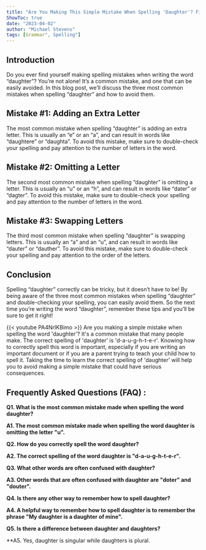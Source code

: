 ```yaml
---
title: "Are You Making This Simple Mistake When Spelling 'Daughter'? Find Out Now!"
ShowToc: true 
date: "2023-04-02"
author: "Michael Stevens" 
tags: [Grammar", Spelling"]
---
```

## Introduction

Do you ever find yourself making spelling mistakes when writing the word “daughter”? You’re not alone! It’s a common mistake, and one that can be easily avoided. In this blog post, we’ll discuss the three most common mistakes when spelling “daughter” and how to avoid them.

## Mistake #1: Adding an Extra Letter

The most common mistake when spelling “daughter” is adding an extra letter. This is usually an “e” or an “a”, and can result in words like “daughtere” or “daughta”. To avoid this mistake, make sure to double-check your spelling and pay attention to the number of letters in the word.

## Mistake #2: Omitting a Letter

The second most common mistake when spelling “daughter” is omitting a letter. This is usually an “u” or an “h”, and can result in words like “dater” or “dagter”. To avoid this mistake, make sure to double-check your spelling and pay attention to the number of letters in the word.

## Mistake #3: Swapping Letters

The third most common mistake when spelling “daughter” is swapping letters. This is usually an “a” and an “u”, and can result in words like “dauter” or “dauther”. To avoid this mistake, make sure to double-check your spelling and pay attention to the order of the letters.

## Conclusion

Spelling “daughter” correctly can be tricky, but it doesn’t have to be! By being aware of the three most common mistakes when spelling “daughter” and double-checking your spelling, you can easily avoid them. So the next time you’re writing the word “daughter”, remember these tips and you’ll be sure to get it right!

{{< youtube PA4NrIKBimo >}} 
Are you making a simple mistake when spelling the word 'daughter'? It's a common mistake that many people make. The correct spelling of 'daughter' is 'd-a-u-g-h-t-e-r'. Knowing how to correctly spell this word is important, especially if you are writing an important document or if you are a parent trying to teach your child how to spell it. Taking the time to learn the correct spelling of 'daughter' will help you to avoid making a simple mistake that could have serious consequences.

## Frequently Asked Questions (FAQ) :
**Q1. What is the most common mistake made when spelling the word daughter?**

**A1. The most common mistake made when spelling the word daughter is omitting the letter "u".**

**Q2. How do you correctly spell the word daughter?**

**A2. The correct spelling of the word daughter is "d-a-u-g-h-t-e-r".**

**Q3. What other words are often confused with daughter?**

**A3. Other words that are often confused with daughter are "doter" and "douter".**

**Q4. Is there any other way to remember how to spell daughter?**

**A4. A helpful way to remember how to spell daughter is to remember the phrase "My daughter is a daughter of mine".**

**Q5. Is there a difference between daughter and daughters?**

**A5. Yes, daughter is singular while daughters is plural.






